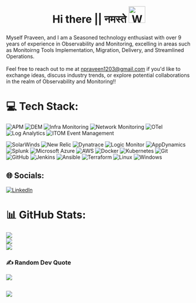 <h1 align="center">Hi there || नमस्ते  <img src="https://raw.githubusercontent.com/nixin72/nixin72/master/wave.gif" 
         alt="Waving hand animated gif"
         height="45"
         width="45" /></h1>
<h3 align="center">
</h3>

Myself Praveen, and I am a Seasoned technology enthusiast with over 9 years of experience in Observability and Monitoring, excelling in areas such as Monitoirng Tools Implementation, Migration, Delivery, and Streamlined Operations. <br><br>Feel free to reach out to me at npraveen1203@gmail.com if you'd like to exchange ideas, discuss industry trends, or explore potential collaborations in the realm of Observability and Monitoring!!
 

# 💻 Tech Stack:

![APM](https://img.shields.io/badge/Application%20Performance%20Monitoring(APM)-FF5733?style=for-the-badge&logoColor=white)
![DEM](https://img.shields.io/badge/Digital%20experience%20monitoring(DEM)-9C27B0?style=for-the-badge&logoColor=white)
![Infra Monitoring](https://img.shields.io/badge/Infrastructure%20Monitoring-3F51B5?style=for-the-badge&logoColor=white)
![Network Monitoring](https://img.shields.io/badge/Network%20Performance%20Monitoring(NPM)-2196F3?style=for-the-badge&logoColor=white)
![OTel](https://img.shields.io/badge/-Open%20Telemetry(OTel)-D50000?style=for-the-badge&logo=OTel&logoColor=white)
![Log Analytics](https://img.shields.io/badge/-Log%20Analytics-00BCD4?style=for-the-badge&logoColor=white)
![ITOM Event Management](https://img.shields.io/badge/-ITOM%20Event%20Management-4CAF50?style=for-the-badge&logoColor=white)

![SolarWinds](https://img.shields.io/badge/-SolarWinds-FF9800?style=for-the-badge&logoColor=white)
![New Relic](https://img.shields.io/badge/-New%20Relic-795548?style=for-the-badge&logo=newrelic&logoColor=white)
![Dynatrace](https://img.shields.io/badge/-Dynatrace-9E9E9E?style=for-the-badge&logo=dynatrace&logoColor=white)
![Logic Monitor](https://img.shields.io/badge/-Logic%20Monitor-607D8B?style=for-the-badge&logoColor=white)
![AppDynamics](https://img.shields.io/badge/-AppDynamics-3D5AFE?style=for-the-badge&logo=appdynamics&logoColor=white)
![Splunk](https://img.shields.io/badge/-Splunk-AA00FF?style=for-the-badge&logo=splunk&logoColor=white)
![Microsoft Azure](https://img.shields.io/badge/Azure-448AFF?style=for-the-badge&logo=microsoft-azure&logoColor=white)
![AWS](https://img.shields.io/badge/AWS-FF6F00?style=for-the-badge&logoColor=white)
![Docker](https://img.shields.io/badge/-Docker-00C853?style=for-the-badge&logo=docker&logoColor=white)
![Kubernetes](https://img.shields.io/badge/-Kubernetes-1DE9B6?style=for-the-badge&logo=kubernetes&logoColor=white)
![Git](https://img.shields.io/badge/-Git-FFC107?style=for-the-badge&logo=git&logoColor=white)
![GitHub](https://img.shields.io/badge/-GitHub-FF3D00?style=for-the-badge&logo=github&logoColor=white)
![Jenkins](https://img.shields.io/badge/-Jenkins-D50000?style=for-the-badge&logo=jenkins&logoColor=white)
![Ansible](https://img.shields.io/badge/-Ansible-2979FF?style=for-the-badge&logo=ansible&logoColor=white)
![Terraform](https://img.shields.io/badge/-Terraform-7B42BC?style=for-the-badge&logo=terraform&logoColor=white)
![Linux](https://img.shields.io/badge/-Linux-FCC624?style=for-the-badge&logo=linux&logoColor=black)
![Windows](https://img.shields.io/badge/-Windows-0078D6?style=for-the-badge&logo=windows&logoColor=white)

## 🌐 Socials:
[![LinkedIn](https://img.shields.io/badge/LinkedIn-%230077B5.svg?logo=linkedin&logoColor=white)](https://linkedin.com/in/praveennaidu)

# 📊 GitHub Stats:
![](https://github-readme-stats.vercel.app/api?username=observex&theme=shades-of-purple&hide_border=false&include_all_commits=false&count_private=false)<br/>
![](https://github-readme-streak-stats.herokuapp.com/?user=observex&theme=shades-of-purple&hide_border=false)<br/>
![](https://github-readme-stats.vercel.app/api/top-langs/?username=observex&theme=shades-of-purple&hide_border=false&include_all_commits=false&count_private=false&layout=compact)

### ✍️ Random Dev Quote
![](https://quotes-github-readme.vercel.app/api?type=horizontal&theme=merko)

![](https://visitcount.itsvg.in/api?id=ObserveX&label=Profile%20Views&color=4&icon=5&pretty=false)
---

<!-- Proudly created with GPRM ( https://gprm.itsvg.in ) -->
